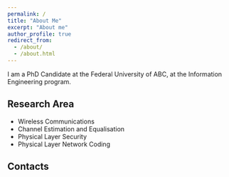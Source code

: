 ```yaml
---
permalink: /
title: "About Me"
excerpt: "About me"
author_profile: true
redirect_from: 
  - /about/
  - /about.html
---
```


I am a PhD Candidate at the Federal University of ABC, at the Information Engineering program.


Research Area
------

- Wireless Communications
- Channel Estimation and Equalisation
- Physical Layer Security
- Physical Layer Network Coding

Contacts
-----

